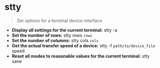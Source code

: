 # stty
> Set options for a terminal device interface
- **Display all settings for the current terminal:**
stty -a
- **Set the number of rows:**
stty rows `rows`
- **Set the number of columns:**
stty cols `cols`
- **Get the actual transfer speed of a device:**
stty -f `path/to/device_file` speed
- **Reset all modes to reasonable values for the current terminal:**
stty sane
